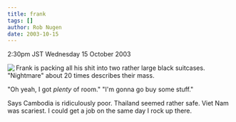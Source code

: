 ```yaml
---
title: frank
tags: []
author: Rob Nugen
date: 2003-10-15
---
```


<p class=date>2:30pm JST Wednesday 15 October 2003</p>

<p><a href="/images/travel/japan2003-2004/peeps/frank.jpg"><img
src="/images/travel/japan2003-2004/peeps/thumbs/frank.jpg" border=0
align=left></a>Frank is packing all his shit into two rather large black
suitcases.  "Nightmare" about 20 times describes their mass.</p>

<p>"Oh yeah, I got <em>plenty</em> of room."  "I'm gonna go buy some stuff."</p>

<p>Says Cambodia is ridiculously poor.  Thailand seemed rather safe.
Viet Nam was scariest.  I could get a job on the same day I rock up
there.</p>


